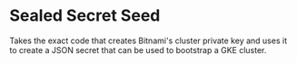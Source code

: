 # Sealed Secret Seed

Takes the exact code that creates Bitnami's cluster private key and uses it to create a JSON secret that can be used to bootstrap a GKE cluster.
